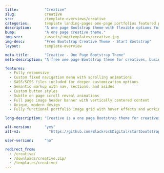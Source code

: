 ```yaml
---
title:            "Creative"
slug:             creative
src:              /template-overviews/creative
categories:       template landing-pages one-page portfolios featured popular
description:      "A one page Bootstrap theme with flexible options for creative portfolios and businesses."
bump:             "A one page creative theme."
img-src:          /assets/img/templates/creative.jpg
img-desc:         "Free Bootstrap Creative Theme - Start Bootstrap"
layout:           template-overview

meta-title:       "Creative - One Page Bootstrap Theme"
meta-description: "A free one page Bootstrap theme for creatives, businesses, and other multipurpose uses. All Start Bootstrap templates are free to download and open source."

features:
  - Fully responsive
  - Custom fixed navigation menu with scrolling animations
  - SASS/SCSS files included for deeper customization options
  - Semantic markup with nav, sections, and asides
  - Custom button styles
  - Subtle on page scroll reveal animations
  - Full page image header banner with vertically centered content
  - Unique, modern design
  - Fully functional portfolio image grid with hover effects and working lightbox gallery

long-description: "Creative is a one page Bootstrap theme for creatives, small businesses, and other multipurpose uses. The theme includes a number of rich features and plugins that you can use as a great boilerplate for your next Bootstrap based project!"

alt-version:      "yes"
alt-v3:		        "https://github.com/BlackrockDigital/startbootstrap-creative/archive/v3.3.7+1.zip"

user-version:     "no"

redirect_from:
  - /creative/
  - /downloads/creative.zip/
  - /templates/creative/
---
```

